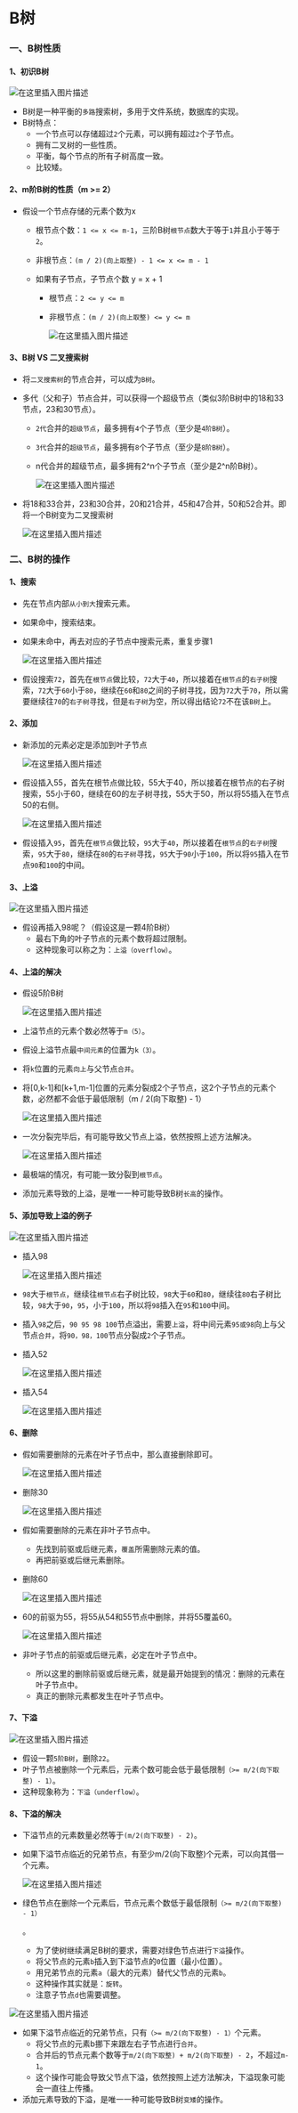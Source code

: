# B树

### 一、B树性质

#### 1、初识B树

![在这里插入图片描述](https://img-blog.csdnimg.cn/20200222145735542.png?x-oss-process=image/watermark,type_ZmFuZ3poZW5naGVpdGk,shadow_10,text_aHR0cHM6Ly9ibG9nLmNzZG4ubmV0L3FxXzQ0MjU3Mzgz,size_16,color_FFFFFF,t_70)



- B树是一种平衡的`多路`搜索树，多用于文件系统，数据库的实现。
- B树特点：
  - 一个节点可以存储超过`2`个元素，可以拥有超过`2`个子节点。
  - 拥有二叉树的一些性质。
  - 平衡，每个节点的所有子树高度一致。
  - 比较矮。

#### 2、m阶B树的性质（m >= 2）

- 假设一个节点存储的元素个数为x

  - 根节点个数：`1 <= x <= m-1`，三阶B树`根节点`数大于等于`1`并且小于等于`2`。

  - 非根节点：`(m / 2)(向上取整) - 1 <= x <= m - 1`

  - 如果有子节点，子节点个数 y = x + 1

    - 根节点：`2 <= y <= m`

    - 非根节点：`(m / 2)(向上取整) <= y <= m`

      ![在这里插入图片描述](https://img-blog.csdnimg.cn/20200222145744301.png?x-oss-process=image/watermark,type_ZmFuZ3poZW5naGVpdGk,shadow_10,text_aHR0cHM6Ly9ibG9nLmNzZG4ubmV0L3FxXzQ0MjU3Mzgz,size_16,color_FFFFFF,t_70)

#### 3、B树 VS 二叉搜索树

- 将`二叉搜索树`的节点合并，可以成为`B树`。

- 多代（父和子）节点合并，可以获得一个超级节点（类似3阶B树中的18和33节点，23和30节点）。

  - `2代`合并的`超级节点`，最多拥有`4`个子节点（至少是`4阶B树`）。

  - `3代`合并的`超级节点`，最多拥有`8`个子节点（至少是`8阶B树`）。

  - n代合并的超级节点，最多拥有2^n个子节点（至少是2^n阶B树）。

    ![在这里插入图片描述](https://img-blog.csdnimg.cn/20200222145755110.png?x-oss-process=image/watermark,type_ZmFuZ3poZW5naGVpdGk,shadow_10,text_aHR0cHM6Ly9ibG9nLmNzZG4ubmV0L3FxXzQ0MjU3Mzgz,size_16,color_FFFFFF,t_70)

- 将18和33合并，23和30合并，20和21合并，45和47合并，50和52合并。即将一个B树变为二叉搜索树

  ![在这里插入图片描述](https://img-blog.csdnimg.cn/20200222145803132.png?x-oss-process=image/watermark,type_ZmFuZ3poZW5naGVpdGk,shadow_10,text_aHR0cHM6Ly9ibG9nLmNzZG4ubmV0L3FxXzQ0MjU3Mzgz,size_16,color_FFFFFF,t_70)

### 二、B树的操作

#### 1、搜索

- 先在节点内部`从小到大`搜索元素。

- 如果命中，搜索结束。

- 如果未命中，再去对应的子节点中搜索元素，重复步骤1

  ![在这里插入图片描述](https://img-blog.csdnimg.cn/20200222145811830.png?x-oss-process=image/watermark,type_ZmFuZ3poZW5naGVpdGk,shadow_10,text_aHR0cHM6Ly9ibG9nLmNzZG4ubmV0L3FxXzQ0MjU3Mzgz,size_16,color_FFFFFF,t_70)

- 假设搜索`72`，首先在`根节点`做比较，`72`大于`40`，所以接着在`根节点`的`右子树`搜索，`72`大于`60`小于`80`，继续在`60`和`80`之间的子树寻找，因为`72`大于`70`，所以需要继续往`70`的`右子树`寻找，但是`右子树`为空，所以得出结论`72`不在该`B树`上。

#### 2、添加

- 新添加的元素必定是添加到叶子节点

  ![在这里插入图片描述](https://img-blog.csdnimg.cn/20200222145818921.png?x-oss-process=image/watermark,type_ZmFuZ3poZW5naGVpdGk,shadow_10,text_aHR0cHM6Ly9ibG9nLmNzZG4ubmV0L3FxXzQ0MjU3Mzgz,size_16,color_FFFFFF,t_70)

- 假设插入55，首先在根节点做比较，55大于40，所以接着在根节点的右子树搜索，55小于60，继续在60的左子树寻找，55大于50，所以将55插入在节点50的右侧。

  ![在这里插入图片描述](https://img-blog.csdnimg.cn/20200222145827312.png?x-oss-process=image/watermark,type_ZmFuZ3poZW5naGVpdGk,shadow_10,text_aHR0cHM6Ly9ibG9nLmNzZG4ubmV0L3FxXzQ0MjU3Mzgz,size_16,color_FFFFFF,t_70)

- 假设插入`95`，首先在`根节点`做比较，`95`大于`40`，所以接着在`根节点`的`右子树`搜索，`95`大于`80`，继续在`80`的`右子树`寻找，`95`大于`90`小于`100`，所以将`95`插入在节点`90`和`100`的中间。

#### 3、上溢



![在这里插入图片描述](https://img-blog.csdnimg.cn/20200222145846331.png?x-oss-process=image/watermark,type_ZmFuZ3poZW5naGVpdGk,shadow_10,text_aHR0cHM6Ly9ibG9nLmNzZG4ubmV0L3FxXzQ0MjU3Mzgz,size_16,color_FFFFFF,t_70)



- 假设再插入98呢？（假设这是一颗4阶B树）
  - 最右下角的叶子节点的元素个数将超过限制。
  - 这种现象可以称之为：`上溢（overflow）`。

#### 4、上溢的解决

- 假设5阶B树

  ![在这里插入图片描述](https://img-blog.csdnimg.cn/20200222145852896.png?x-oss-process=image/watermark,type_ZmFuZ3poZW5naGVpdGk,shadow_10,text_aHR0cHM6Ly9ibG9nLmNzZG4ubmV0L3FxXzQ0MjU3Mzgz,size_16,color_FFFFFF,t_70)

- 上溢节点的元素个数必然等于`m（5）`。

- 假设上溢节点最`中间元素`的位置为`k（3）`。

- 将`k`位置的元素`向上`与父节点`合并`。

- 将[0,k-1]和[k+1,m-1]位置的元素分裂成2个子节点，这2个子节点的元素个数，必然都不会低于最低限制（m / 2(向下取整) - 1）

  ![在这里插入图片描述](https://img-blog.csdnimg.cn/20200222145858641.png?x-oss-process=image/watermark,type_ZmFuZ3poZW5naGVpdGk,shadow_10,text_aHR0cHM6Ly9ibG9nLmNzZG4ubmV0L3FxXzQ0MjU3Mzgz,size_16,color_FFFFFF,t_70)

- 一次分裂完毕后，有可能导致父节点上溢，依然按照上述方法解决。

  ![在这里插入图片描述](https://img-blog.csdnimg.cn/20200222145905280.png?x-oss-process=image/watermark,type_ZmFuZ3poZW5naGVpdGk,shadow_10,text_aHR0cHM6Ly9ibG9nLmNzZG4ubmV0L3FxXzQ0MjU3Mzgz,size_16,color_FFFFFF,t_70)

- 最极端的情况，有可能一致分裂到`根节点`。

- 添加元素导致的上溢，是唯一一种可能导致B树`长高`的操作。

#### 5、添加导致上溢的例子



![在这里插入图片描述](https://img-blog.csdnimg.cn/20200222145911589.png?x-oss-process=image/watermark,type_ZmFuZ3poZW5naGVpdGk,shadow_10,text_aHR0cHM6Ly9ibG9nLmNzZG4ubmV0L3FxXzQ0MjU3Mzgz,size_16,color_FFFFFF,t_70)



- 插入98

  ![在这里插入图片描述](https://img-blog.csdnimg.cn/20200222145917911.png?x-oss-process=image/watermark,type_ZmFuZ3poZW5naGVpdGk,shadow_10,text_aHR0cHM6Ly9ibG9nLmNzZG4ubmV0L3FxXzQ0MjU3Mzgz,size_16,color_FFFFFF,t_70)

- `98`大于`根节点`，继续往`根节点`右子树比较，`98`大于`60`和`80`，继续往`80`右子树比较，`98`大于`90`，`95`，小于`100`，所以将`98`插入在`95`和`100`中间。

- 插入`98`之后，`90 95 98 100`节点溢出，需要`上溢`，将中间元素`95或98`向上与父节点`合并`，将`90，98，100`节点分裂成`2`个子节点。

- 插入52

  ![在这里插入图片描述](https://img-blog.csdnimg.cn/20200222145925879.png?x-oss-process=image/watermark,type_ZmFuZ3poZW5naGVpdGk,shadow_10,text_aHR0cHM6Ly9ibG9nLmNzZG4ubmV0L3FxXzQ0MjU3Mzgz,size_16,color_FFFFFF,t_70)

- 插入54

  ![在这里插入图片描述](https://img-blog.csdnimg.cn/20200222145933778.png?x-oss-process=image/watermark,type_ZmFuZ3poZW5naGVpdGk,shadow_10,text_aHR0cHM6Ly9ibG9nLmNzZG4ubmV0L3FxXzQ0MjU3Mzgz,size_16,color_FFFFFF,t_70)

#### 6、删除

- 假如需要删除的元素在叶子节点中，那么直接删除即可。

  ![在这里插入图片描述](https://img-blog.csdnimg.cn/20200222145939994.png?x-oss-process=image/watermark,type_ZmFuZ3poZW5naGVpdGk,shadow_10,text_aHR0cHM6Ly9ibG9nLmNzZG4ubmV0L3FxXzQ0MjU3Mzgz,size_16,color_FFFFFF,t_70)

- 删除30

  ![在这里插入图片描述](https://img-blog.csdnimg.cn/20200222145946628.png?x-oss-process=image/watermark,type_ZmFuZ3poZW5naGVpdGk,shadow_10,text_aHR0cHM6Ly9ibG9nLmNzZG4ubmV0L3FxXzQ0MjU3Mzgz,size_16,color_FFFFFF,t_70)

- 假如需要删除的元素在非叶子节点中。

  - 先找到前驱或后继元素，`覆盖`所需删除元素的值。
  - 再把前驱或后继元素删除。

- 删除60

  ![在这里插入图片描述](https://img-blog.csdnimg.cn/20200222145955700.png?x-oss-process=image/watermark,type_ZmFuZ3poZW5naGVpdGk,shadow_10,text_aHR0cHM6Ly9ibG9nLmNzZG4ubmV0L3FxXzQ0MjU3Mzgz,size_16,color_FFFFFF,t_70)

- 60的前驱为55，将55从54和55节点中删除，并将55覆盖60。

  ![在这里插入图片描述](https://img-blog.csdnimg.cn/20200222150001869.png?x-oss-process=image/watermark,type_ZmFuZ3poZW5naGVpdGk,shadow_10,text_aHR0cHM6Ly9ibG9nLmNzZG4ubmV0L3FxXzQ0MjU3Mzgz,size_16,color_FFFFFF,t_70)

- 非叶子节点的前驱或后继元素，必定在叶子节点中。

  - 所以这里的删除前驱或后继元素，就是最开始提到的情况：删除的元素在叶子节点中。
  - 真正的删除元素都发生在叶子节点中。

#### 7、下溢



![在这里插入图片描述](https://img-blog.csdnimg.cn/20200222150007679.png?x-oss-process=image/watermark,type_ZmFuZ3poZW5naGVpdGk,shadow_10,text_aHR0cHM6Ly9ibG9nLmNzZG4ubmV0L3FxXzQ0MjU3Mzgz,size_16,color_FFFFFF,t_70)



- 假设一颗`5阶B树`，删除`22`。
- 叶子节点被删除一个元素后，元素个数可能会低于最低限制`（>= m/2(向下取整) - 1）`。
- 这种现象称为：`下溢（underflow）`。

#### 8、下溢的解决

- 下溢节点的元素数量必然等于`(m/2(向下取整) - 2)`。

- 如果下溢节点临近的兄弟节点，有至少m/2(向下取整)个元素，可以向其借一个元素。

  ![在这里插入图片描述](https://img-blog.csdnimg.cn/20200222150013724.png?x-oss-process=image/watermark,type_ZmFuZ3poZW5naGVpdGk,shadow_10,text_aHR0cHM6Ly9ibG9nLmNzZG4ubmV0L3FxXzQ0MjU3Mzgz,size_16,color_FFFFFF,t_70)

- 绿色节点在删除一个元素后，节点元素个数低于最低限制`（>= m/2(向下取整) - 1）`

  。

  - 为了使树继续满足B树的要求，需要对绿色节点进行`下溢`操作。
  - 将父节点的元素`b`插入到下溢节点的`0`位置（最小位置）。
  - 用兄弟节点的元素`a`（最大的元素）替代父节点的元素`b`。
  - 这种操作其实就是：`旋转`。
  - 注意子节点`d`也需要调整。



![在这里插入图片描述](https://img-blog.csdnimg.cn/20200222150019752.png?x-oss-process=image/watermark,type_ZmFuZ3poZW5naGVpdGk,shadow_10,text_aHR0cHM6Ly9ibG9nLmNzZG4ubmV0L3FxXzQ0MjU3Mzgz,size_16,color_FFFFFF,t_70)



- 如果下溢节点临近的兄弟节点，只有`（>= m/2(向下取整) - 1）`个元素。
  - 将父节点的元素b挪下来跟左右子节点进行`合并`。
  - 合并后的节点元素个数等于`m/2(向下取整) + m/2(向下取整) - 2`，不超过`m-1`。
  - 这个操作可能会导致父节点下溢，依然按照上述方法解决，下溢现象可能会一直往上传播。
- 添加元素导致的下溢，是唯一一种可能导致B树`变矮`的操作。